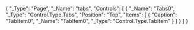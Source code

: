 {
	"_Type": "Page",
	"_Name": "tabs",
	"Controls": [
		{
			"_Name": "Tabs0",
			"_Type": "Control.Type.Tabs",
			"Position": "Top",
			"Items": [
				{
					"Caption": "TabItem0",
					"_Name": "TabItem0",
					"_Type": "Control.Type.TabItem"
				}
			]
		}
	]
}